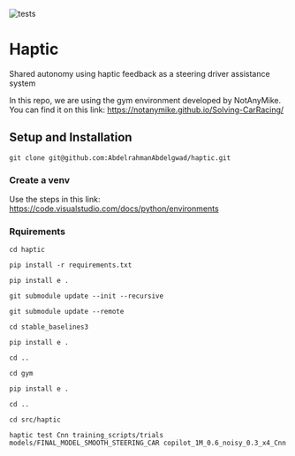 ![tests](https://github.com/AbdelrahmanAbdelgwad/haptic/workflows/test/badge.svg)
# Haptic
Shared autonomy using haptic feedback as a steering driver assistance system

In this repo, we are using the gym environment developed by NotAnyMike. You can find it on this link:
https://notanymike.github.io/Solving-CarRacing/


## Setup and Installation

`git clone git@github.com:AbdelrahmanAbdelgwad/haptic.git`

### Create a venv
Use the steps in this link:
https://code.visualstudio.com/docs/python/environments

### Rquirements

`cd haptic`

`pip install -r requirements.txt` 

`pip install e .`

`git submodule update --init --recursive`

`git submodule update --remote`

`cd stable_baselines3`

`pip install e .`

`cd ..`

`cd gym`

`pip install e .`

`cd ..`

`cd src/haptic`

`haptic test Cnn training_scripts/trials models/FINAL_MODEL_SMOOTH_STEERING_CAR copilot_1M_0.6_noisy_0.3_x4_Cnn`



<!-- `pip install swig`

`$ git clone https://github.com/pybox2d/pybox2d pybox2d_dev`

`$ cd pybox2d_dev`

`$ python setup.py build`

`$ sudo python setup.py install`

`pip install box2d-py`

Replace .venv with the name of your environment and follow these steps:

"haptic-shared-autonomy/.venv/lib/python3.10/site-packages/stable_baselines3/common/vec_env/patch_gym.py", line 8
Replace the line with this :
    `import haptic.gym as gym  # pytype: disable=import-error`

"haptic-shared-autonomy/.venv/lib/python3.10/site-packages/shimmy/openai_gym_compatibility.py", line 35
Replace the line with this :
    `import haptic.gym as gym`

"haptic-shared-autonomy/.venv/lib/python3.10/site-packages/shimmy/openai_gym_compatibility.py", line 36
Replace the line with this :
    `import haptic.gym.wrappers`
Also replace all `gym.wrappers` with `haptic.gym.wrappers` -->




 

